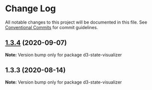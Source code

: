 # Change Log

All notable changes to this project will be documented in this file.
See [Conventional Commits](https://conventionalcommits.org) for commit guidelines.

## [1.3.4](https://github.com/reduxjs/redux-devtools/compare/d3-state-visualizer@1.3.3...d3-state-visualizer@1.3.4) (2020-09-07)

**Note:** Version bump only for package d3-state-visualizer

## 1.3.3 (2020-08-14)

**Note:** Version bump only for package d3-state-visualizer
